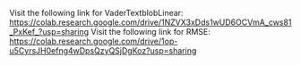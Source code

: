 Visit the following link for VaderTextblobLinear: https://colab.research.google.com/drive/1NZVX3xDds1wUD6OCVmA_cws81_PxKef_?usp=sharing
Visit the following link for RMSE: https://colab.research.google.com/drive/1op-u5CyrsJH0efng4wDpsQzyQSjDgKoz?usp=sharing
